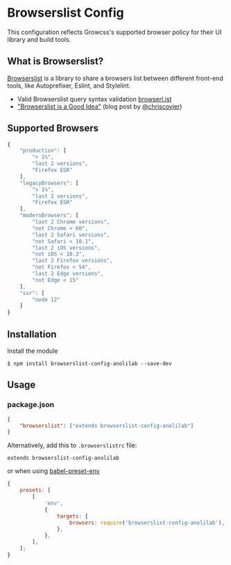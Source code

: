 # Browserslist Config

This configuration reflects Growcss's supported browser policy for their UI library and build tools.

## What is Browserslist?

[Browserslist](https://github.com/ai/browserslist) is a library to share a browsers list between different front-end tools, like Autoprefixer, Eslint, and Stylelint.

-   Valid Browserslist query syntax validation [browserl.ist](http://browserl.ist)
-   ["Browserslist is a Good Idea"](https://css-tricks.com/browserlist-good-idea/) (blog post by [@chriscoyier](https://github.com/chriscoyier))

## Supported Browsers

```js
{
    "production": [
        "> 1%",
        "last 2 versions",
        "Firefox ESR"
    ],
    "legacyBrowsers": [
        "> 1%",
        "last 2 versions",
        "Firefox ESR"
    ],
    "modernBrowsers": [
        "last 2 Chrome versions",
        "not Chrome < 60",
        "last 2 Safari versions",
        "not Safari < 10.1",
        "last 2 iOS versions",
        "not iOS < 10.3",
        "last 2 Firefox versions",
        "not Firefox < 54",
        "last 2 Edge versions",
        "not Edge < 15"
    ],
    "ssr": [
        "node 12"
    ]
}
```

## Installation

Install the module

```shell
$ npm install browserslist-config-anolilab --save-dev
```

## Usage

### package.json

```json
{
    "browserslist": ["extends browserslist-config-anolilab"]
}
```

Alternatively, add this to `.browserslistrc` file:

```
extends browserslist-config-anolilab
```

or when using [babel-preset-env](https://github.com/babel/babel/tree/master/experimental/babel-preset-env)

```js
{
    presets: [
        [
            'env',
            {
                targets: {
                    browsers: require('browserslist-config-anolilab'),
                },
            },
        ],
    ];
}
```
